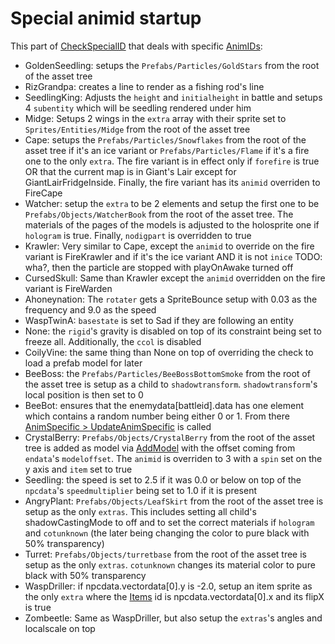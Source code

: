 # Special animid startup

This part of [CheckSpecialID](Notable%20methods/CheckSpecialID.md) that deals with specific [AnimIDs](../../Enums%20and%20IDs/AnimIDs.md):

* GoldenSeedling: setups the `Prefabs/Particles/GoldStars` from the root of the asset tree
* RizGrandpa: creates a line to render as a fishing rod's line
* SeedlingKing: Adjusts the `height` and `initialheight` in battle and setups 4 `subentity` which will be seedling rendered under him
* Midge: Setups 2 wings in the `extra` array with their sprite set to `Sprites/Entities/Midge` from the root of the asset tree
* Cape: setups the `Prefabs/Particles/Snowflakes` from the root of the asset tree if it's an ice variant or `Prefabs/Particles/Flame` if it's a fire one to the only `extra`. The fire variant is in effect only if `forefire` is true OR that the current map is in Giant's Lair except for GiantLairFridgeInside. Finally, the fire variant has its `animid` overriden to FireCape
* Watcher: setup the `extra` to be 2 elements and setup the first one to be `Prefabs/Objects/WatcherBook` from the root of the asset tree. The materials of the pages of the models is adjusted to the holosprite one if `hologram` is true. Finally, `nodigpart` is overridden to true
* Krawler: Very similar to Cape, except the `animid` to override on the fire variant is FireKrawler and if it's the ice variant AND it is not `inice` TODO: wha?, then the particle are stopped with playOnAwake turned off
* CursedSkull: Same than Krawler except the `animid` overridden on the fire variant is FireWarden
* Ahoneynation: The `rotater` gets a SpriteBounce setup with 0.03 as the frequency and 9.0 as the speed
* WaspTwinA: `basestate` is set to Sad if they are following an entity
* None: the `rigid`'s gravity is disabled on top of its constraint being set to freeze all. Additionally, the `ccol` is disabled
* CoilyVine: the same thing than None on top of overriding the check to load a prefab model for later
* BeeBoss: the `Prefabs/Particles/BeeBossBottomSmoke` from the root of the asset tree is setup as a child to `shadowtransform`. `shadowtransform`'s local position is then set to 0
* BeeBot: ensures that the enemydata\[battleid\].data has one element which contains a random number being either 0 or 1. From there [AnimSpecific > UpdateAnimSpecific](Animations/AnimSpecific.md#updateanimspecific) is called
* CrystalBerry: `Prefabs/Objects/CrystalBerry` from the root of the asset tree is added as model via [AddModel](Notable%20methods/AddModel.md) with the offset coming from `endata`'s `modeloffset`. The `animid` is overriden to 3 with a `spin` set on the y axis and `item` set to true
* Seedling: the speed is set to 2.5 if it was 0.0 or below on top of the `npcdata`'s `speedmultiplier` being set to 1.0 if it is present
* AngryPlant: `Prefabs/Objects/LeafSkirt` from the root of the asset tree is setup as the only `extras`. This includes setting all child's shadowCastingMode to off and to set the correct materials if `hologram` and `cotunknown` (the later being changing the color to pure black with 50% transparency)
* Turret: `Prefabs/Objects/turretbase` from the root of the asset tree is setup as the only `extras`. `cotunknown` changes its material color to pure black with 50% transparency
* WaspDriller: if npcdata.vectordata\[0\].y is -2.0, setup an item sprite as the only `extra` where the [Items](../../Enums%20and%20IDs/Items.md) id is npcdata.vectordata\[0\].x and its flipX is true
* Zombeetle: Same as WaspDriller, but also setup the `extras`'s angles and localscale on top
